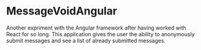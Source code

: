 # MessageVoidAngular

Another expriment with the Angular framework after having worked with React for so long. This application gives the user the ability to anonymously submit messages and see a list of already submitted messages.